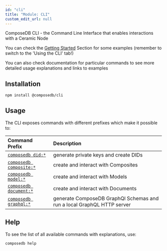 ```yaml
---
id: "cli"
title: "Module: CLI"
custom_edit_url: null
---
```


<head>
  <meta name="robots" content="noindex" />
  <meta name="googlebot" content="noindex" />
</head>

ComposeDB CLI - the Command Line Interface that enables interactions with a Ceramic Node

You can check the [Getting Started](../../first-composite.mdx) Section for some examples (remember to switch to the 'Using the CLI' tab!)

You can also check documentation for particular commands to see more detailed usage explanations and links to examples

## Installation

```sh
npm install @composedb/cli
```

## Usage

The CLI exposes commands with different prefixes which make it possible to:

| Command Prefix                                | Description                                                             |
|:----------------------------------------------|:------------------------------------------------------------------------|
| [`composedb did:*`](../commands/cli.did.md)   | generate private keys and create DIDs                                   |
| [`composedb composite:*`](../commands/cli.composite.md) | create and interact with Composites                                     |
| [`composedb model:*`](../commands/cli.model.md)         | create and interact with Models                                         |
| [`composedb document:*`](../commands/cli.document.md)   | create and interact with Documents                                      |
| [`composedb graphql:*`](../commands/cli.did.md)         | generate ComposeDB GraphQl Schemas and run a local GraphQL HTTP server  |

## Help

To see the list of all available commands with explanations, use:

```sh
composedb help
```

